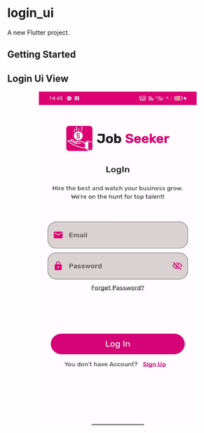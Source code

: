# login_ui

A new Flutter project.

## Getting Started

## Login Ui View

[//]: # (![Screenshot]&#40;assets/images/screenshot.jpeg&#41;)
<p align="center"><img src="assets/images/screenshot.jpeg" width="360" height="760" /></p>
